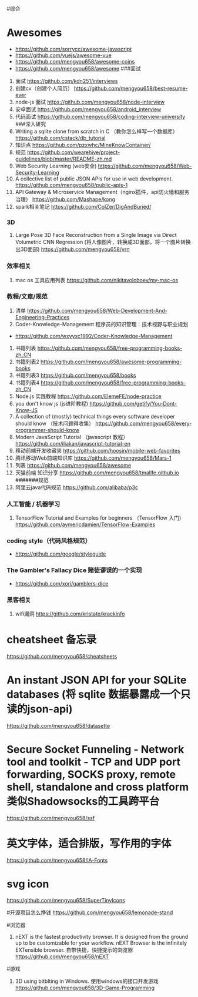 #综合
# Awesomes
* https://github.com/sorrycc/awesome-javascript
* https://github.com/vuejs/awesome-vue
* https://github.com/mengyou658/awesome-coins
* https://github.com/mengyou658/awesome
###面试
1. 面试
https://github.com/kdn251/interviews
1. 创建cv（创建个人简历）
https://github.com/mengyou658/best-resume-ever
1. node-js 面试
https://github.com/mengyou658/node-interview
1. 安卓面试
https://github.com/mengyou658/android_interview
1.  代码面试
https://github.com/mengyou658/coding-interview-university
###深入研究
1. Writing a sqlite clone from scratch in C （教你怎么样写一个数据库）
https://github.com/cstack/db_tutorial
1. 知识点
https://github.com/pzxwhc/MineKnowContainer/
1. 规范
https://github.com/wearehive/project-guidelines/blob/master/README-zh.md
1. Web Security Learning (web安全)
https://github.com/mengyou658/Web-Security-Learning
1. A collective list of public JSON APIs for use in web development. 
https://github.com/mengyou658/public-apis-1
1. API Gateway & Microservice Management（nginx插件，api防火墙和服务治理）
https://github.com/Mashape/kong
1. spark相关笔记
https://github.com/ColZer/DigAndBuried/
### 3D
1. Large Pose 3D Face Reconstruction from a Single Image via Direct Volumetric CNN Regression (将人像图片，转换成3D面部，将一个图片转换出3D面部)
https://github.com/mengyou658/vrn
### 效率相关
1. mac os 工具应用列表
https://github.com/nikitavoloboev/my-mac-os
### 教程/文章/规范
1. 清单
https://github.com/mengyou658/Web-Development-And-Engineering-Practices
1. Coder-Knowledge-Management 程序员的知识管理：技术视野与职业规划
* https://github.com/wxyyxc1992/Coder-Knowledge-Management
1. 书籍列表
https://github.com/mengyou658/free-programming-books-zh_CN
1. 书籍列表2
https://github.com/mengyou658/awesome-programming-books
1. 书籍列表3
https://github.com/mengyou658/books
1. 书籍列表4
https://github.com/mengyou658/free-programming-books-zh_CN
1. Node.js 实践教程
https://github.com/ElemeFE/node-practice
1. you don't know js (js进阶教程)
https://github.com/getify/You-Dont-Know-JS
1. A collection of (mostly) technical things every software developer should know （技术问题得收集）
https://github.com/mengyou658/every-programmer-should-know
1. Modern JavaScript Tutorial （javascript 教程）
https://github.com/iliakan/javascript-tutorial-en
1. 移动前端开发收藏夹
https://github.com/hoosin/mobile-web-favorites
1. 腾讯移动Web前端知识库
https://github.com/mengyou658/Mars-1
1. 列表
https://github.com/mengyou658/awesome
1. 天猫前端 知识分享
https://github.com/mengyou658/tmallfe.github.io
#######规范
1. 阿里云java代码规范
https://github.com/alibaba/p3c
### 人工智能 / 机器学习
1. TensorFlow Tutorial and Examples for beginners （TensorFlow 入门）
https://github.com/aymericdamien/TensorFlow-Examples
### coding style（代码风格规范）
* https://github.com/google/styleguide
### The Gambler's Fallacy Dice 赌徒谬误的一个实现
* https://github.com/xori/gamblers-dice
### 黑客相关
1. wifi漏洞
https://github.com/kristate/krackinfo

# cheatsheet 备忘录
https://github.com/mengyou658/cheatsheets

# An instant JSON API for your SQLite databases (将 sqlite 数据暴露成一个只读的json-api)
https://github.com/mengyou658/datasette

# Secure Socket Funneling - Network tool and toolkit - TCP and UDP port forwarding, SOCKS proxy, remote shell, standalone and cross platform 类似Shadowsocks的工具跨平台
https://github.com/mengyou658/ssf

# 英文字体，适合排版，写作用的字体
https://github.com/mengyou658/iA-Fonts

# svg icon 
https://github.com/mengyou658/SuperTinyIcons

#开源项目怎么挣钱
https://github.com/mengyou658/lemonade-stand

#浏览器
1. nEXT is the fastest productivity browser. It is designed from the ground up to be customizable for your workflow. nEXT Browser is the infinitely EXTensible browser. 自带快捷，快捷提示的浏览器
https://github.com/mengyou658/nEXT


#游戏
1. 3D using bitblting in Windows. 使用windows的接口开发游戏
https://github.com/mengyou658/3D-Game-Programming